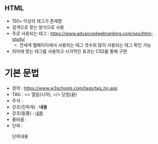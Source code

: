 ## HTML 
- 150+ 이상의 태그가 존재함
- 검색으로 찾는 방식으로 사용
- 주로 사용되는 태그 : https://www.advancedwebranking.com/seo/html-study/
    - 전세계 웹페이지에서 사용되는 태그 갯수와 많이 사용되는 태그 확인 가능
- 의미에 맞는 태그를 사용하고 시각적인 효과는 CSS를 통해 구현


# 기본 문법
- 정의 : https://www.w3schools.com/tags/tag_hn.asp
- TAG : <> 열림(시작), </> 닫힘(끝)
- 주석 : <!-- 내용 -->
- 강조(진하게) : <strong> 내용 </strong>
- 강조(밑줄)   : <u> 내용 </u>
- 줄바꿈 : <br>
- 단락 : <p> 단락내용 </p>